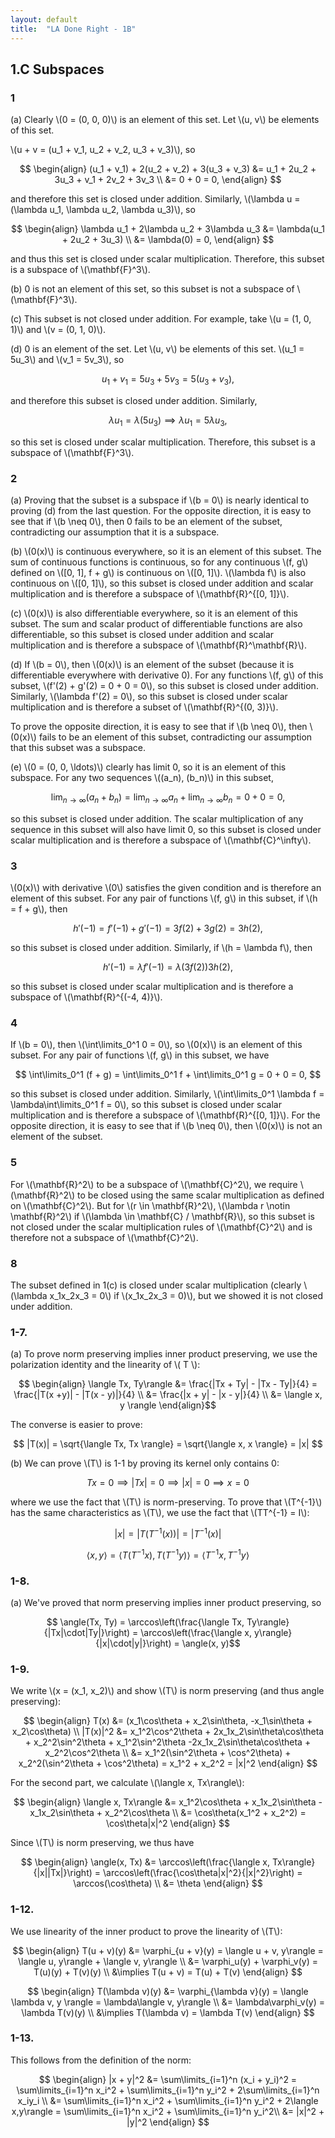 ```yaml
---
layout: default
title:  "LA Done Right - 1B"
---
```


## 1.C Subspaces
### 1

(a) Clearly \\(0 = (0, 0, 0)\\) is an element of this set. Let \\(u, v\\) be
elements of this set.

\\(u + v = (u_1 + v_1, u_2 + v_2, u_3 + v_3)\\), so

$$
	\begin{align}
		(u_1 + v_1) + 2(u_2 + v_2) + 3(u_3 + v_3) &=  
			u_1 + 2u_2 + 3u_3 + v_1 + 2v_2 + 3v_3 \\
		&= 0 + 0 = 0,
	\end{align}
$$

and therefore this set is closed under addition. Similarly,
\\(\lambda u = (\lambda u_1, \lambda u_2, \lambda u_3)\\), so

$$
	\begin{align}
		\lambda u_1 + 2\lambda u_2 + 3\lambda u_3 &=
			\lambda(u_1 + 2u_2 + 3u_3) \\
		&= \lambda(0) = 0,
	\end{align}
$$

and thus this set is closed under scalar multiplication. Therefore, this
subset is a subspace of \\(\mathbf{F}^3\\).

(b) 0 is not an element of this set, so this subset is not a subspace of
\\(\mathbf{F}^3\\).

(c) This subset is not closed under addition.  For example, take
\\(u = (1, 0, 1)\\) and \\(v = (0, 1, 0)\\).

(d) 0 is an element of the set. Let \\(u, v\\) be elements of this set.
\\(u_1 = 5u_3\\) and \\(v_1 = 5v_3\\), so 

$$
	u_1 + v_1 = 5u_3 + 5v_3 = 5(u_3 + v_3),
$$

and therefore this subset is closed under addition.  Similarly,

$$
	\lambda u_1 = \lambda(5u_3) \implies \lambda u_1 = 5\lambda u_3,
$$

so this set is closed under scalar multiplication. Therefore, this subset
is a subspace of \\(\mathbf{F}^3\\).

### 2
(a) Proving that the subset is a subspace if \\(b = 0\\) is nearly identical
to proving (d) from the last question. For the opposite direction, it is
easy to see that if \\(b \neq 0\\), then 0 fails to be an element of the
subset, contradicting our assumption that it is a subspace.

(b) \\(0(x)\\) is continuous everywhere, so it is an element of this subset.
The sum of continuous functions is continuous, so for any continuous
\\(f, g\\) defined on \\([0, 1], f + g\\) is continuous on \\([0, 1]\\).
\\(\lambda f\\) is also continuous on \\([0, 1]\\), so this subset is
closed under addition and scalar multiplication and is therefore a 
subspace of \\(\mathbf{R}^{[0, 1]}\\).

(c) \\(0(x)\\) is also differentiable everywhere, so it is an element of this
subset. The sum and scalar product of differentiable functions are also
differentiable, so this subset is closed under addition and scalar
multiplication and is therefore a subspace of \\(\mathbf{R}^\mathbf{R}\\).

(d) If \\(b = 0\\), then \\(0(x)\\) is an element of the subset (because it
is differentiable everywhere with derivative 0). For any functions \\(f, g\\)
of this subset, \\(f'(2) + g'(2) = 0 + 0 = 0\\), so this subset is closed
under addition. Similarly, \\(\lambda f'(2) = 0\\), so this subset is closed
under scalar multiplication and is therefore a subset of
\\(\mathbf{R}^{(0, 3)}\\).

To prove the opposite direction, it is easy to see that if \\(b \neq 0\\),
then \\(0(x)\\) fails to be an element of this subset, contradicting our
assumption that this subset was a subspace.

(e) \\(0 = (0, 0, \ldots)\\) clearly has limit 0, so it is an element of this
subspace. For any two sequences \\((a_n), (b_n)\\) in this subset, 

$$
	\lim_{n\to\infty}(a_n + b_n) = 
		\lim_{n\to\infty} a_n + \lim_{n\to\infty} b_n = 0 + 0 = 0,
$$

so this subset is closed under addition. The scalar multiplication of any
sequence in this subset will also have limit 0, so this subset is closed under
scalar multiplication and is therefore a subspace of \\(\mathbf{C}^\infty\\).

### 3

\\(0(x)\\) with derivative \\(0\\) satisfies the given condition and is
therefore an element of this subset. For any pair of functions \\(f, g\\)
in this subset, if \\(h = f + g\\), then

$$
	h'(-1) = f'(-1) + g'(-1) = 3f(2) + 3g(2) = 3h(2),
$$

so this subset is closed under addition. Similarly, if \\(h = \lambda f\\),
then

$$
	h'(-1) = \lambda f'(-1) = \lambda(3f(2)) 3h(2),
$$

so this subset is closed under scalar multiplication and is therefore a
subspace of \\(\mathbf{R}^{(-4, 4)}\\).

### 4

If \\(b = 0\\), then \\(\int\limits_0^1 0 = 0\\), so \\(0(x)\\) is an element
of this subset. For any pair of functions \\(f, g\\) in this subset, we have

$$
	\int\limits_0^1 (f + g) = \int\limits_0^1 f + \int\limits_0^1 g
		= 0 + 0 = 0,
$$

so this subset is closed under addition. Similarly, 
\\(\int\limits_0^1 \lambda f = \lambda\int\limits_0^1 f = 0\\), so this subset
is closed under scalar multiplication and is therefore a subspace of
\\(\mathbf{R}^{[0, 1]}\\). For the opposite direction, it is easy to see that
if \\(b \neq 0\\), then \\(0(x)\\) is not an element of the subset.

### 5
For \\(\mathbf{R}^2\\) to be a subspace of \\(\mathbf{C}^2\\), we require
\\(\mathbf{R}^2\\) to be closed using the same scalar multiplication as
defined on \\(\mathbf{C}^2\\). But for \\(r \in \mathbf{R}^2\\), 
\\(\lambda r \notin \mathbf{R}^2\\) if
\\(\lambda \in \mathbf{C} / \mathbf{R}\\), so this subset is not closed under
the scalar multiplication rules of \\(\mathbf{C}^2\\) and is therefore not
a subspace of \\(\mathbf{C}^2\\).

### 8
The subset defined in 1(c) is closed under scalar multiplication
(clearly \\(\lambda x_1x_2x_3 = 0\\) if \\(x_1x_2x_3 = 0)\\), but we showed it
is not closed under addition.

### 1-7.

(a) To prove norm preserving implies inner product preserving, we use the
	polarization identity and the linearity of \\( T \\):

$$ \begin{align} \langle Tx, Ty\rangle &= \frac{|Tx + Ty| - |Tx - Ty|}{4} 
	= \frac{|T(x +y)| - |T(x - y)|}{4} \\ 
	&= \frac{|x + y| - |x - y|}{4} \\
	&= \langle x, y \rangle
\end{align}$$
	
The converse is easier to prove:

$$ |T(x)| = \sqrt{\langle Tx, Tx \rangle} = \sqrt{\langle x, x \rangle} = |x| $$

(b) We can prove \\(T\\) is 1-1 by proving its kernel only contains 0:

$$ Tx = 0 \implies |Tx| = 0 \implies |x| = 0 \implies x = 0 $$

where we use the fact that \\(T\\) is norm-preserving.  To prove that
\\(T^{-1}\\) has the same characteristics as \\(T\\), we use the fact that
\\(TT^{-1} = I\\):

$$ |x| = |T(T^{-1}(x))| = |T^{-1}(x)| $$

$$ \langle x, y\rangle = \langle T(T^{-1}x), T(T^{-1}y)\rangle = \langle T^{-1}x, T^{-1}y\rangle $$

### 1-8.

(a) We've proved that norm preserving implies inner product preserving, so

$$ \angle(Tx, Ty) = \arccos\left(\frac{\langle Tx, Ty\rangle}{|Tx|\cdot|Ty|}\right)
	= \arccos\left(\frac{\langle x, y\rangle}{|x|\cdot|y|}\right) = \angle(x, y)$$

### 1-9.
We write \\(x = (x_1, x_2)\\) and show \\(T\\) is norm preserving (and thus
angle preserving):

$$ \begin{align} T(x) &= (x_1\cos\theta + x_2\sin\theta, -x_1\sin\theta + x_2\cos\theta) \\
	|T(x)|^2 &= x_1^2\cos^2\theta + 2x_1x_2\sin\theta\cos\theta + x_2^2\sin^2\theta
		+ x_1^2\sin^2\theta -2x_1x_2\sin\theta\cos\theta + x_2^2\cos^2\theta \\
		&= x_1^2(\sin^2\theta + \cos^2\theta) + x_2^2(\sin^2\theta + \cos^2\theta)
		= x_1^2 + x_2^2 = |x|^2
\end{align}
$$

For the second part, we calculate \\(\langle x, Tx\rangle\\):

$$ \begin{align} \langle x, Tx\rangle &= x_1^2\cos\theta + x_1x_2\sin\theta
	- x_1x_2\sin\theta + x_2^2\cos\theta \\
	&= \cos\theta(x_1^2 + x_2^2) = \cos\theta|x|^2
	\end{align} $$

Since \\(T\\) is norm preserving, we thus have

$$ \begin{align} 
	\angle(x, Tx) &= \arccos\left(\frac{\langle x, Tx\rangle}{|x||Tx|}\right)
	= \arccos\left(\frac{\cos\theta|x|^2}{|x|^2}\right) = \arccos(\cos\theta) \\
	&= \theta
	\end{align} $$

### 1-12.
We use linearity of the inner product to prove the linearity of \\(T\\):

$$ \begin{align}
	T(u + v)(y) &= \varphi_{u + v}(y) = \langle u + v, y\rangle = \langle u, y\rangle
	+ \langle v, y\rangle \\ 
	&= \varphi_u(y) + \varphi_v(y) = T(u)(y) + T(v)(y) \\
	&\implies T(u + v) = T(u) + T(v)
	\end{align}
	$$

$$ \begin{align}
	T(\lambda v)(y) &= \varphi_{\lambda v}(y) = \langle \lambda v, y \rangle 
	= \lambda\langle v, y\rangle \\
	&= \lambda\varphi_v(y) = \lambda T(v)(y) \\
	&\implies T(\lambda v) = \lambda T(v)
\end{align} $$

### 1-13.

This follows from the definition of the norm:

$$ \begin{align} |x + y|^2 &= \sum\limits_{i=1}^n (x_i + y_i)^2 
	= \sum\limits_{i=1}^n x_i^2 + \sum\limits_{i=1}^n y_i^2 + 2\sum\limits_{i=1}^n x_iy_i \\
	&= \sum\limits_{i=1}^n x_i^2 + \sum\limits_{i=1}^n y_i^2
	+ 2\langle x,y\rangle = \sum\limits_{i=1}^n x_i^2 + \sum\limits_{i=1}^n y_i^2\\
	&= |x|^2 + |y|^2
\end{align} $$